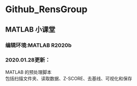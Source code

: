 # Github_RensGroup

 ## MATLAB 小课堂
 
 ### 编辑环境:MATLAB R2020b
 
 ### 2020.01.28更新：
 MATLAB 的预处理脚本<br>包括扫描文件夹、读取数据、Z-SCORE、去基线、可视化和保存
